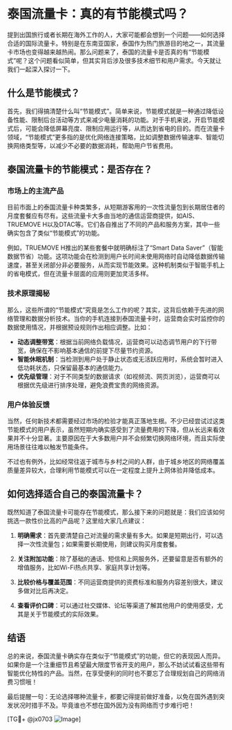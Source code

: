 # 泰国流量卡：真的有节能模式吗？

提到出国旅行或者长期在海外工作的人，大家可能都会想到一个问题——如何选择合适的国际流量卡。特别是在东南亚国家，泰国作为热门旅游目的地之一，其流量卡市场也变得越来越热闹。那么问题来了，泰国的流量卡是否真的有“节能模式”呢？这个问题看似简单，但其实背后涉及很多技术细节和用户需求。今天就让我们一起深入探讨一下。

## 什么是节能模式？

首先，我们得搞清楚什么叫“节能模式”。简单来说，节能模式就是一种通过降低设备性能、限制后台活动等方式来减少电量消耗的功能。对于手机来说，开启节能模式后，可能会降低屏幕亮度、限制应用运行等，从而达到省电的目的。而在流量卡领域，“节能模式”更多指的是优化网络连接策略，比如调整数据传输速率、智能切换网络类型等，以减少不必要的数据消耗，帮助用户节省费用。

## 泰国流量卡的节能模式：是否存在？

### 市场上的主流产品

目前市面上的泰国流量卡种类繁多，从短期游客用的一次性流量包到长期居住者的月度套餐应有尽有。这些流量卡大多由当地的通信运营商提供，如AIS、TRUEMOVE H以及DTAC等。它们各自推出了不同的产品和服务方案，其中一些确实包含了类似“节能模式”的功能。

例如，TRUEMOVE H推出的某些套餐中就明确标注了“Smart Data Saver”（智能数据节省）功能。这项功能会在检测到用户长时间未使用网络时自动降低数据传输速度，甚至关闭部分非必要服务，从而实现节能效果。这种机制类似于智能手机上的省电模式，但在流量卡层面的应用则更加灵活多样。

### 技术原理揭秘

那么，这些所谓的“节能模式”究竟是怎么工作的呢？其实，这背后依赖于先进的网络管理和数据分析技术。当你的手机连接到泰国流量卡时，运营商会实时监控你的数据使用情况，并根据预设规则作出相应调整。比如：

- **动态调整带宽**：根据当前网络负载情况，运营商可以动态调节用户的下行带宽，确保在不影响基本通信的前提下尽量节约资源。
- **智能休眠机制**：当检测到用户处于静止状态或无活跃应用时，系统会暂时进入低功耗状态，只保留最基本的通信能力。
- **优先级管理**：对于不同类型的数据请求（如视频流、网页浏览），运营商可以根据优先级进行排序处理，避免浪费宝贵的网络资源。

### 用户体验反馈

当然，任何新技术都需要经过市场的检验才能真正落地生根。不少已经尝试过这类节能模式的用户表示，虽然短期内确实感受到了流量费用的下降，但从长远来看效果并不十分显著。主要原因在于大多数用户并不会频繁切换网络环境，而且实际使用场景往往难以触发节能条件。

不过也有例外，比如经常往返于城市与乡村之间的人群，由于城乡地区的网络覆盖质量差异较大，合理利用节能模式可以在一定程度上提升上网体验并降低成本。

## 如何选择适合自己的泰国流量卡？

既然知道了泰国流量卡可能存在节能模式，那么接下来的问题就是：我们应该如何挑选一款性价比高的产品呢？这里给大家几点建议：

1. **明确需求**：首先要清楚自己对流量的需求量有多大。如果是短期出行，可以选择一次性流量包；如果需要长期使用，则建议购买月度套餐。
   
2. **关注附加功能**：除了基础的通话、短信和上网服务外，还要留意是否有额外的增值服务，比如Wi-Fi热点共享、家庭共享计划等。

3. **比较价格与覆盖范围**：不同运营商提供的资费标准和服务内容差别很大，建议多做对比后再决定。

4. **查看评价口碑**：可以通过社交媒体、论坛等渠道了解其他用户的使用感受，尤其是关于节能模式的实际效果。

## 结语

总的来说，泰国流量卡确实存在类似于“节能模式”的功能，但它的表现因人而异。如果你是一个注重细节且希望最大限度节省开支的用户，那么不妨试试看这些带有智能优化特性的产品。当然，在享受便利的同时也不要忘了合理规划自己的网络消费习惯哦！

最后提醒一句：无论选择哪种流量卡，都要记得提前做好准备，以免在国外遇到突发状况时措手不及。毕竟谁也不想在国外因为没有网络而寸步难行吧！

[TG💪+ @jx0703 ![Image](https://github.com/user-attachments/assets/dbca1d08-cadb-493c-b0ec-ad6f7a83f270)]